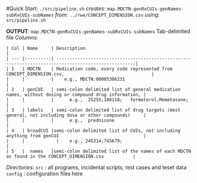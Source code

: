 
#Quick Start:
`./src/pipeline.sh`
  _creates_: `map.MDCTN-genRxCUIs-genNames-subRxCUIs-subNames`
  _from_: `../rwe/CONCEPT_DIMENSION.csv`
  _using_: `src/pipeline.sh`

**OUTPUT**: `map.MDCTN-genRxCUIs-genNames-subRxCUIs-subNames`
Tab-delimited file
_Columns:_
```
| Col | Name     | Description                                                                                         |
| --- |:--------:| ---------------------------------------------------------------------------------------------------:|
| 1   | MDCTN    | Medication code, every code represented from CONCEPT_DIMENSION.csv,                                 |
|     |          |	  e.g., MDCTN:00005306231                                                                          |
| 2   | genCUI   | semi-colon delimited list of general medication names, without dosing or compound drug information, |
|     |          |		e.g.,  25255;108118;   formoterol;Mometasone;                                                    |
| 3   | labels   | semi-colon delimited list of drug targets (most general, not including dose or other compounds)     |
|     |          |		e.g.,  prednisone                                                                                |
| 4   | broadCUI |semi-colon delimited list of CUIs, not including anything from genCUI                                |
|     |		       |  	e.g., 245314;745679;                                                                             |
| 5   |  names   |semi-colon delimited list of the names of each MDCTN as found in the CONCEPT_DIMENSION.csv           |
```
_Directories:_
`src`    : all programs, incidental scripts, test cases and teset data
`config` : configuration files here

